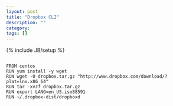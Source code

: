 ```yaml
---
layout: post
title: "Dropbox CLI"
description: ""
category: 
tags: []
---
```

{% include JB/setup %}




<pre><code>
FROM centos
RUN yum install -y wget
RUN wget -O dropbox.tar.gz "http://www.dropbox.com/download/?plat=lnx.x86_64"
RUN tar -xvzf dropbox.tar.gz
RUN export LANG=en_US.iso88591
RUN ~/.dropbox-dist/dropboxd
</code></pre>
